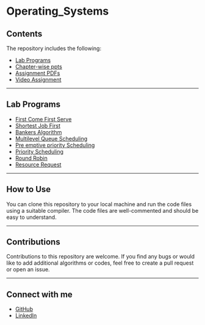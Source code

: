 # Operating_Systems


## Contents
The repository includes the following:
- [Lab Programs](https://github.com/PerumallaDharan/Operating_Systems/tree/master/OS%20LAB)
- [Chapter-wise ppts](https://github.com/PerumallaDharan/Operating_Systems/tree/master/OS-CHAPTER-WISE-PPTS)
- [Assignment PDFs](https://github.com/PerumallaDharan/Operating_Systems/tree/master/Assignments_PDFs)
- [Video Assignment](https://github.com/PerumallaDharan/Operating_Systems/tree/master/Video_Assignment)

<hr />

## Lab Programs
- [First Come First Serve](https://github.com/PerumallaDharan/Operating_Systems/blob/master/OS%20LAB/FCFS.cpp)
- [Shortest Job First](https://github.com/PerumallaDharan/Operating_Systems/blob/master/OS%20LAB/SJF_new.cpp)
- [Bankers Algorithm](https://github.com/PerumallaDharan/Operating_Systems/blob/master/OS%20LAB/Bankers_Algorithm.cpp)
- [Multilevel Queue Scheduling](https://github.com/PerumallaDharan/Operating_Systems/blob/master/OS%20LAB/Multilevel_Queue.cpp)
- [Pre emptive priority Scheduling](https://github.com/PerumallaDharan/Operating_Systems/blob/master/OS%20LAB/Pre-emptive_priority.cpp)
- [Priority Scheduling](https://github.com/PerumallaDharan/Operating_Systems/blob/master/OS%20LAB/Priority.cpp)
- [Round Robin](https://github.com/PerumallaDharan/Operating_Systems/blob/master/OS%20LAB/Round_Robin.cpp)
- [Resource Request](https://github.com/PerumallaDharan/Operating_Systems/blob/master/OS%20LAB/Resource_Request.cpp)

<hr />

## How to Use
You can clone this repository to your local machine and run the code files using a suitable compiler. The code files are well-commented and should be easy to understand.

<hr />

## Contributions
Contributions to this repository are welcome. If you find any bugs or would like to add additional algorithms or codes, feel free to create a pull request or open an issue.

<hr />

## Connect with me
- [GitHub](https://github.com/PerumallaDharan)
- [LinkedIn](https://www.linkedin.com/in/perumalla-dharan-481167208/)